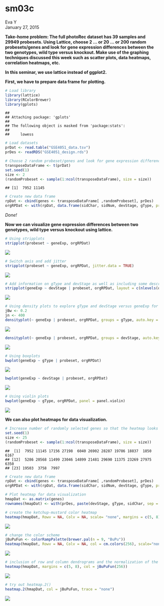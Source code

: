 # sm03c
Eva Y  
January 27, 2015  

**Take-home problem: The full photoRec dataset has 39 samples and 29949 probesets. Using Lattice, choose 2 … or 20 … or 200 random probesets/genes and look for gene expression differences between the two genotypes, wild type versus knockout. Make use of the graphing techniques discussed this week such as scatter plots, data heatmaps, correlation heatmaps, etc.**

**In this seminar, we use lattice instead of ggplot2.**

**First, we have to prepare data frame for plotting.**


```r
# Load library 
library(lattice)
library(RColorBrewer)
library(gplots)
```

```
## 
## Attaching package: 'gplots'
## 
## The following object is masked from 'package:stats':
## 
##     lowess
```

```r
# Load datasets
prDat <- read.table("GSE4051_data.tsv")
prDes <- readRDS("GSE4051_design.rds")

# Choose 2 random probeset/genes and look for gene expression differences between the two genotypes, wild type versus knockout.
transposeDataFrame <- t(prDat)
set.seed(1)
size <- 2
(randomProbeset <- sample(1:ncol(transposeDataFrame), size = size))
```

```
## [1]  7952 11145
```

```r
# Create new data frame
rpDat <- cbind(genes <- transposeDataFrame[ ,randomProbeset], prDes)
orgRPDat <- with(rpDat, data.frame(sidChar, sidNum, devStage, gType, probeset = factor(rep(c(colnames(rpDat[1:size])), each = nrow(rpDat))), geneExp = c(genes)))
```

*Done!*

**Now we can visualize gene expression differences between two genotypes, wild type versus knockout using lattice.**


```r
# Using stripplots
stripplot(probeset ~ geneExp, orgRPDat)
```

![](sm03c_files/figure-html/unnamed-chunk-2-1.png) 

```r
# Switch axis and add jitter
stripplot(probeset ~ geneExp, orgRPDat, jitter.data = TRUE)
```

![](sm03c_files/figure-html/unnamed-chunk-2-2.png) 

```r
# Add information on gType and devStage as well as including some descriptive statistics. 
stripplot(geneExp ~ devStage | probeset, orgRPDat, layout = c(nlevels(orgRPDat$probeset), 1), groups = gType, auto.key = TRUE, grid = TRUE, type = c('p', 'a'))
```

![](sm03c_files/figure-html/unnamed-chunk-2-3.png) 

```r
# Using density plots to explore gType and devStage versus geneExp for the randomly selected genes.
jBw <- 0.2
jn <- 400
densityplot(~ geneExp | probeset, orgRPDat, groups = gType, auto.key = TRUE, bw = jBw, n = jn, main = paste("bw =", jBw, ", n =", jn))
```

![](sm03c_files/figure-html/unnamed-chunk-2-4.png) 

```r
densityplot(~ geneExp | probeset, orgRPDat, groups = devStage, auto.key = TRUE, bw = jBw, n = jn, main = paste("bw =", jBw, ", n =", jn))
```

![](sm03c_files/figure-html/unnamed-chunk-2-5.png) 

```r
# Using boxplots
bwplot(geneExp ~ gType | probeset, orgRPDat)
```

![](sm03c_files/figure-html/unnamed-chunk-2-6.png) 

```r
bwplot(geneExp ~ devStage | probeset, orgRPDat)
```

![](sm03c_files/figure-html/unnamed-chunk-2-7.png) 

```r
# Using violin plots
bwplot(geneExp ~ gType, orgRPDat, panel = panel.violin)
```

![](sm03c_files/figure-html/unnamed-chunk-2-8.png) 

**We can also plot heatmaps for data visualization.**


```r
# Increase number of randomly selected genes so that the heatmap looks better.
set.seed(1)
size <- 25
(randomProbeset <- sample(1:ncol(transposeDataFrame), size = size))
```

```
##  [1]  7952 11145 17156 27198  6040 26902 28287 19786 18837  1850  6167
## [12]  5286 20568 11499 23046 14899 21481 29690 11375 23269 27975  6350
## [23] 19503  3758  7997
```

```r
# Create new data frame
rpDat <- cbind(genes <- transposeDataFrame[ ,randomProbeset], prDes)
orgRPDat <- with(rpDat, data.frame(sidChar, sidNum, devStage, gType, probeset = factor(rep(c(colnames(rpDat[1:size])), each = nrow(rpDat))), geneExp = c(genes)))

# Plot heatmap for data visualization
hmapDat <- as.matrix(genes)
rownames(hmapDat) <- with(prDes, paste(devStage, gType, sidChar, sep = "_"))

# create the ketchup-mustard color heatmap
heatmap(hmapDat, Rowv = NA, Colv = NA, scale= "none", margins = c(5, 8))
```

![](sm03c_files/figure-html/unnamed-chunk-3-1.png) 

```r
# change the color scheme
jBuPuFun <- colorRampPalette(brewer.pal(n = 9, "BuPu"))
heatmap(hmapDat, Rowv = NA, Colv = NA, col = cm.colors(256), scale="none", margins = c(5, 8))
```

![](sm03c_files/figure-html/unnamed-chunk-3-2.png) 

```r
# inclusion of row and column dendrograms and the normalization of the data
heatmap(hmapDat, margins = c(5, 8), col = jBuPuFun(256))
```

![](sm03c_files/figure-html/unnamed-chunk-3-3.png) 

```r
# try out heatmap.2()
heatmap.2(hmapDat, col = jBuPuFun, trace = "none")
```

![](sm03c_files/figure-html/unnamed-chunk-3-4.png) 
